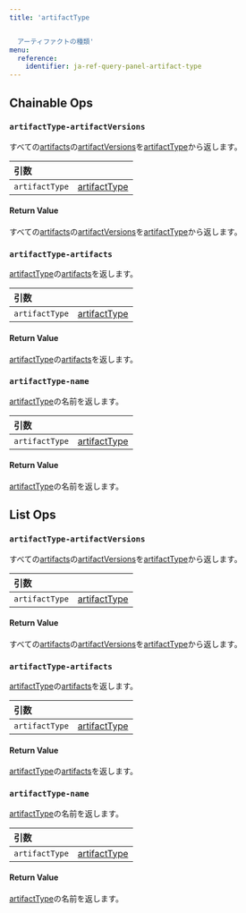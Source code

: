 ```yaml
---
title: 'artifactType


  アーティファクトの種類'
menu:
  reference:
    identifier: ja-ref-query-panel-artifact-type
---
```


## Chainable Ops
<h3 id="artifactType-artifactVersions"><code>artifactType-artifactVersions</code></h3>

すべての[artifacts](artifact.md)の[artifactVersions](artifact-version.md)を[artifactType](artifact-type.md)から返します。

| 引数 |  |
| :--- | :--- |
| `artifactType` | [artifactType](artifact-type.md) |

#### Return Value
すべての[artifacts](artifact.md)の[artifactVersions](artifact-version.md)を[artifactType](artifact-type.md)から返します。

<h3 id="artifactType-artifacts"><code>artifactType-artifacts</code></h3>

[artifactType](artifact-type.md)の[artifacts](artifact.md)を返します。

| 引数 |  |
| :--- | :--- |
| `artifactType` | [artifactType](artifact-type.md) |

#### Return Value
[artifactType](artifact-type.md)の[artifacts](artifact.md)を返します。

<h3 id="artifactType-name"><code>artifactType-name</code></h3>

[artifactType](artifact-type.md)の名前を返します。

| 引数 |  |
| :--- | :--- |
| `artifactType` | [artifactType](artifact-type.md) |

#### Return Value
[artifactType](artifact-type.md)の名前を返します。

## List Ops
<h3 id="artifactType-artifactVersions"><code>artifactType-artifactVersions</code></h3>

すべての[artifacts](artifact.md)の[artifactVersions](artifact-version.md)を[artifactType](artifact-type.md)から返します。

| 引数 |  |
| :--- | :--- |
| `artifactType` | [artifactType](artifact-type.md) |

#### Return Value
すべての[artifacts](artifact.md)の[artifactVersions](artifact-version.md)を[artifactType](artifact-type.md)から返します。

<h3 id="artifactType-artifacts"><code>artifactType-artifacts</code></h3>

[artifactType](artifact-type.md)の[artifacts](artifact.md)を返します。

| 引数 |  |
| :--- | :--- |
| `artifactType` | [artifactType](artifact-type.md) |

#### Return Value
[artifactType](artifact-type.md)の[artifacts](artifact.md)を返します。

<h3 id="artifactType-name"><code>artifactType-name</code></h3>

[artifactType](artifact-type.md)の名前を返します。

| 引数 |  |
| :--- | :--- |
| `artifactType` | [artifactType](artifact-type.md) |

#### Return Value
[artifactType](artifact-type.md)の名前を返します。